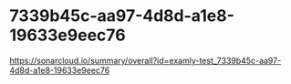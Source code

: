 # 7339b45c-aa97-4d8d-a1e8-19633e9eec76
https://sonarcloud.io/summary/overall?id=examly-test_7339b45c-aa97-4d8d-a1e8-19633e9eec76

